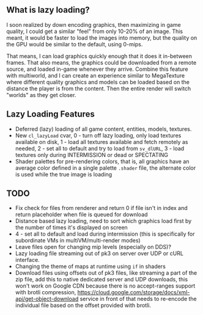 ## What is lazy loading?

I soon realized by down encoding graphics, then maximizing in game quality, I could get a similar "feel" from only 10-20% of an image. This meant, it would be faster to load the images into memory, but the quality on the GPU would be similar to the default, using 0-mips.

That means, I can load graphics quickly enough that it does it in-between frames. That also means, the graphics could be downloaded from a remote source, and loaded in-game whenever they arrive. Combine this feature with multiworld, and I can create an experience similar to MegaTexture where different quality graphics and models can be loaded based on the distance the player is from the content. Then the entire render will switch "worlds" as they get closer.


## Lazy Loading Features

  * Deferred (lazy) loading of all game content, entities, models, textures. 
  * New `cl_lazyLoad` cvar, 0 - turn off lazy loading, only load textures available on disk, 1 - load all textures available and fetch remotely as needed, 2 - set all to default and try to load from `sv_dlURL`, 3 - load textures only during INTERMISSION or dead or SPECTATING
  * Shader palettes for pre-rendering colors, that is, all graphics have an average color defined in a single palette `.shader` file, the alternate color is used while the true image is loading


## TODO

  * Fix check for files from renderer and return 0 if file isn't in index and return placeholder when file is queued for download
  * Distance based lazy loading, need to sort which graphics load first by the number of times it's displayed on screen
  * 4 - set all to default and load during intermission (this is specifically for subordinate VMs in multiVM/multi-render modes)
  * Leave files open for changing mip levels (especially on DDS)?
  * Lazy loading file streaming out of pk3 on server over UDP or cURL interface.
  * Changing the theme of maps at runtime using `if` in shaders
  * Download files using offsets out of pk3 files, like streaming a part of the zip file, add this to native dedicated server and UDP downloads, this won't work on Google CDN because there is no accept-ranges support with brotli compression, https://cloud.google.com/storage/docs/xml-api/get-object-download service in front of that needs to re-encode the individual file based on the offset provided with brotli.

